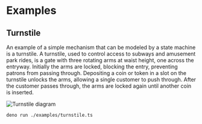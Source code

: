 # Examples

## Turnstile

An example of a simple mechanism that can be modeled by a state machine is a
turnstile. A turnstile, used to control access to subways and amusement park
rides, is a gate with three rotating arms at waist height, one across the
entryway. Initially the arms are locked, blocking the entry, preventing patrons
from passing through. Depositing a coin or token in a slot on the turnstile
unlocks the arms, allowing a single customer to push through. After the customer
passes through, the arms are locked again until another coin is inserted.

![Turnstile diagram](https://git.pleshevski.ru/pleshevskiy/it-fsm/src/branch/main/assets/turnstile.svg)

```sh
deno run ./examples/turnstile.ts
```
